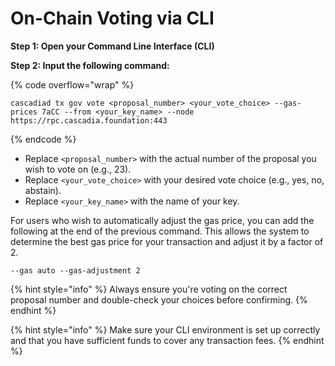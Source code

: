 # On-Chain Voting via CLI

**Step 1: Open your Command Line Interface (CLI)**



**Step 2: Input the following command:**

{% code overflow="wrap" %}
```
cascadiad tx gov vote <proposal_number> <your_vote_choice> --gas-prices 7aCC --from <your_key_name> --node https://rpc.cascadia.foundation:443
```
{% endcode %}

* Replace `<proposal_number>` with the actual number of the proposal you wish to vote on (e.g., 23).
* Replace `<your_vote_choice>` with your desired vote choice (e.g., yes, no, abstain).
* Replace `<your_key_name>` with the name of your key.



For users who wish to automatically adjust the gas price, you can add the following at the end of the previous command. This allows the system to determine the best gas price for your transaction and adjust it by a factor of 2.

```
--gas auto --gas-adjustment 2
```

{% hint style="info" %}
Always ensure you're voting on the correct proposal number and double-check your choices before confirming.
{% endhint %}

{% hint style="info" %}
Make sure your CLI environment is set up correctly and that you have sufficient funds to cover any transaction fees.
{% endhint %}
